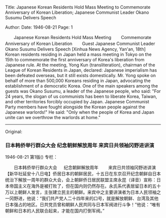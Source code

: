 Title: Japanese Korean Residents Hold Mass Meeting to Commemorate Anniversary of Korean Liberation; Japanese Communist Leader Okano Susumu Delivers Speech

Author: 
Date: 1946-08-21
Page: 1

　　Japanese Korean Residents Hold Mass Meeting
　　Commemorate Anniversary of Korean Liberation
　　Guest Japanese Communist Leader Okano Susumu Delivers Speech
    [Xinhua News Agency, Yan'an, 18th] Korean residents residing in Japan held a mass meeting in Tokyo on the 15th to commemorate the first anniversary of Korea's liberation from Japanese rule. At the meeting, Yong Kun (transliteration), chairman of the League of Korean Residents in Japan, declared: Japanese imperialism has been defeated overseas, but it still exists domestically. Mr. Yong spoke on behalf of more than 500,000 Koreans residing in Japan, advocating the establishment of a democratic Korea. One of the main speakers among the guests was Okano Susumu, a leader of the Japanese people, who said: "For 24 years, the slogan of us communists has been to liberate Korea, Taiwan, and other territories forcibly occupied by Japan. Japanese Communist Party members have fought alongside the Korean people against the Japanese warlords!" He said: "Only when the people of Korea and Japan unite can we overthrow the warlords at home."



<hr /> 

Original: 


### 日本韩侨举行群众大会  纪念朝鲜解放周年  来宾日共领袖冈野进讲演

1946-08-21
第1版()
专栏：

　　日本韩侨举行群众大会
　  纪念朝鲜解放周年
　　来宾日共领袖冈野进讲演
    【新华社延安十八日电】侨居日本的朝鲜居民，十五日在东京召开纪念朝鲜自日本统治下解放一周年的群众大会，会上朝鲜侨日居民联盟主席永昆（译音）宣称：日本帝国主义在海外是被打败了，但在国内则仍然存在。永氏系代表居留日本的五十万以上朝鲜人发言，主张建立民主的朝鲜。来宾中之主要讲演者为日本人民领袖之一冈野进，他说：“我们共产党人二十四年来的口号，就是解放朝鲜、台湾及其他日本强占的地区。日共党员曾和朝鲜人民共同与日本军阀进行斗争！”他说：“唯有朝鲜和日本的人民联合起来，才能在国内打倒军阀。”
